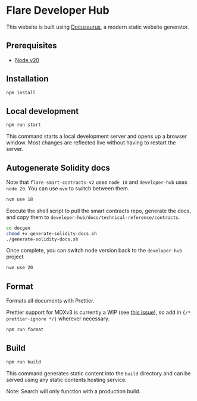 # Flare Developer Hub

This website is built using [Docusaurus](https://docusaurus.io/), a modern static website generator.

## Prerequisites

- [Node v20](https://nodejs.org/en/)

## Installation

```bash
npm install
```

## Local development

```bash
npm run start
```

This command starts a local development server and opens up a browser window. Most changes are reflected live without having to restart the server.

## Autogenerate Solidity docs

Note that `flare-smart-contracts-v2` uses `node 18` and `developer-hub` uses `node 20`. You can use `nvm` to switch between them.

```bash
nvm use 18
```

Execute the shell script to pull the smart contracts repo, generate the docs, and copy them to `developer-hub/docs/technical-reference/contracts`.

```bash
cd docgen
chmod +x generate-solidity-docs.sh
./generate-solidity-docs.sh
```

Once complete, you can switch node version back to the `developer-hub` project

```bash
nvm use 20
```

## Format

Formats all documents with Prettier.

Prettier support for MDXv3 is currently a WIP (see [this issue](https://github.com/prettier/prettier/issues/12209)), so add in `{/* prettier-ignore */}` wherever necessary.

```bash
npm run format
```

## Build

```bash
npm run build
```

This command generates static content into the `build` directory and can be served using any static contents hosting service.

Note: Search will only function with a production build.
